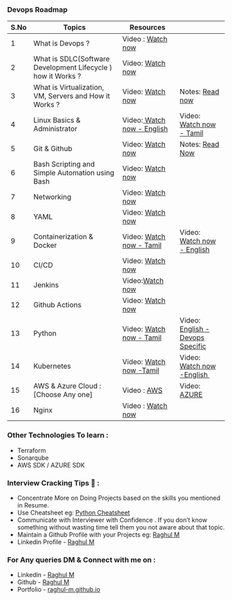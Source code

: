 ### Devops Roadmap
| S.No | Topics |   Resources  | | 
| ---- | ------ | ------------ |  --------|
| 1    | What is Devops ? | Video : [Watch now](https://youtu.be/Ou9j73aWgyE?feature=shared) ||
|2|What is SDLC(Software Development Lifecycle ) how it Works ? |Video: [Watch now](https://youtu.be/jRqBIpcgO4g?feature=shared)||
| 3    | What is Virtualization, VM, Servers and How it Works ? | Video: [Watch now](https://drive.google.com/file/d/1HDIs4LkVUKBJ2SXtfALaDTjY21rIEUph/view?usp=sharing) |Notes: [Read now](https://lush-street-1a5.notion.siteVirtualization-2e7829eb0d9e48c1a11b016df21d95af?pvs=74)   |
| 4| Linux Basics & Administrator | Video:[ Watch now -  English](https://youtu.be/iwolPf6kN-k?feature=shared )    | Video:[ Watch now -  Tamil](https://youtu.be/9fMWM6-vdJg?feature=shared)|
|5|Git & Github|Video: [ Watch now ](https://youtu.be/nFLe5PjWx6M?feature=shared)|Notes: [Read Now ](https://lush-street-1a5.notion.site/Git-Github-f5990ee57535466d922c9c1b6be63047)|
|6|Bash Scripting and Simple Automation using Bash|Video: [ Watch now ](https://youtu.be/e7BufAVwDiM?feature=shared) |||
|7|Networking|Video: [ Watch now](https://youtu.be/IPvYjXCsTg8?feature=shared)|||
|8|YAML | Video: [Watch now](https://youtu.be/IA90BTozdow?feature=shared)|||
|9|Containerization & Docker |Video: [Watch now  - Tamil](https://youtu.be/99wj94_uyG4?feature=shared )|Video: [Watch now - English](https://youtu.be/3F1ZOkqK7Ww?feature=shared)|
|10| CI/CD |Video: [ Watch now](https://youtu.be/CmVxoNkkACQ?feature=shared)|||
|11|Jenkins|Video:[Watch now](https://youtube.com/playlist?list=PLdpzxOOAlwvJDIAQZtMjUUbiVUDfGaCIX&feature=shared)|||
|12|Github Actions|Video: [Watch now](https://youtube.com/playlist?list=PLArH6NjfKsUhvGHrpag7SuPumMzQRhUKY&feature=shared)|||
|13|Python|Video: [Watch now - Tamil](https://youtu.be/m67-bOpOoPU?feature=shared) | Video: [English - Devops Specific](https://youtu.be/CqL2QJadi_I?feature=shared)|
|14|Kubernetes | Video: [Watch now -Tamil](https://youtu.be/JoHUi9KvnOA?feature=shared)|Video: [Watch now -English ](https://youtu.be/KYk2H1Qgd5k?feature=shared) |
|15|AWS & Azure Cloud : [Choose Any one]|Video : [AWS](https://www.youtube.com/watch?v=GkKNxyLp_V0&list=PLdpzxOOAlwvLNOxX0RfndiYSt1Le9azze&pp=iAQB)|Video: [AZURE](https://www.youtube.com/watch?v=PhTn8RkF0F4&list=PLdpzxOOAlwvKv4MFW35XRskZbQbrt6ep-&pp=iAQB)|
16 | Nginx|Video : [Watch now](https://youtu.be/9t9Mp0BGnyI?feature=shared)||

### Other Technologies To learn : 
- Terraform
- Sonarqube
- AWS SDK / AZURE SDK

### Interview Cracking Tips 🦾 :

 - Concentrate More on Doing Projects based on the skills you mentioned in Resume. 
- Use Cheatsheet eg: [Python Cheatsheet](https://www.pythoncheatsheet.org/) 
- Communicate with Interviewer with Confidence . If you don’t know something without wasting time tell them you not aware about that topic.
 - Maintain a Github Profile with your Projects eg: [Raghul M ](https://github.com/Raghul-M)
-  Linkedin Profile - [Raghul M ](https://www.linkedin.com/in/m-raghul/)

### For Any queries DM & Connect with me on : 
- Linkedin - [Raghul M ](https://www.linkedin.com/in/m-raghul/) 
-  Github -  [Raghul M ](https://github.com/Raghul-M) 
-  Portfolio - [raghul-m.github.io](https://raghul-m.github.io/)
